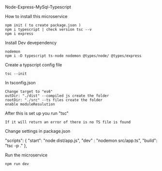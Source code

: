 Node-Express-MySql-Typescript

How to install this microservice

    npm init ( to create package.json )
    npm i typescript | check version tsc --v
    npm i express

Install Dev devependency

    nodemon
    npm i -D typescript ts-node nodemon @types/node/ @types/express

Create a typscript config file

    tsc --init

In tsconfig.json

    Change target to "es6"
    outDir: "./dist" --compiled js create the folder
    rootDir: "./src" --ts files create the folder
    enable moduleResulution

After this is set up you run "tsc"

    If it will return an error of there is no TS file is found

Change settings in package.json

"scripts": { "start": "node dist/app.js", "dev" : "nodemon src/app.ts", "build": "tsc -p ." },

Run the microservice

    npm run dev
